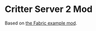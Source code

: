 # Critter Server 2 Mod

Based on [the Fabric example mod](https://github.com/FabricMC/fabric-example-mod/tree/1.20).
